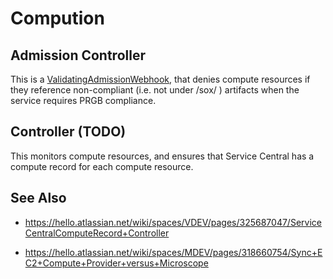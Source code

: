 # Compution

## Admission Controller

This is a [ValidatingAdmissionWebhook](https://kubernetes.io/docs/reference/access-authn-authz/admission-controllers/),
that denies compute resources if they reference non-compliant (i.e. not under /sox/ ) artifacts when the service requires PRGB compliance.

## Controller (TODO)

This monitors compute resources,
and ensures that Service Central has a compute record for each compute resource.

## See Also

- https://hello.atlassian.net/wiki/spaces/VDEV/pages/325687047/ServiceCentralComputeRecord+Controller

- https://hello.atlassian.net/wiki/spaces/MDEV/pages/318660754/Sync+EC2+Compute+Provider+versus+Microscope

